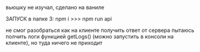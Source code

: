 вьюшку не изучал, сделано на ваниле

ЗАПУСК
в папке 3: npm i >>> npm run api

не смог разобраться как на клиенте получить ответ от сервера
пытаюсь полчить логи функцией getLogs() (можно запустить в консоли на клиенте), но туда ничего не приходит